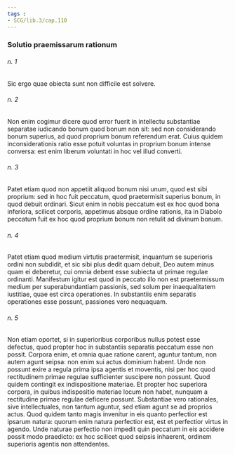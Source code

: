 ```yaml
---
tags : 
- SCG/lib.3/cap.110
---
```


### Solutio praemissarum rationum

###### n. 1
Sic ergo quae obiecta sunt non difficile est solvere.

###### n. 2
Non enim cogimur dicere quod error fuerit in intellectu substantiae separatae iudicando bonum quod bonum non sit: sed non considerando bonum superius, ad quod proprium bonum referendum erat. Cuius quidem inconsiderationis ratio esse potuit voluntas in proprium bonum intense conversa: est enim liberum voluntati in hoc vel illud converti.

###### n. 3
Patet etiam quod non appetiit aliquod bonum nisi unum, quod est sibi proprium: sed in hoc fuit peccatum, quod praetermisit superius bonum, in quod debuit ordinari. Sicut enim in nobis peccatum est ex hoc quod bona inferiora, scilicet corporis, appetimus absque ordine rationis, ita in Diabolo peccatum fuit ex hoc quod proprium bonum non retulit ad divinum bonum.

###### n. 4
Patet etiam quod medium virtutis praetermisit, inquantum se superioris ordini non subdidit, et sic sibi plus dedit quam debuit, Deo autem minus quam ei deberetur, cui omnia debent esse subiecta ut primae regulae ordinanti. Manifestum igitur est quod in peccato illo non est praetermissum medium per superabundantiam passionis, sed solum per inaequalitatem iustitiae, quae est circa operationes. In substantiis enim separatis operationes esse possunt, passiones vero nequaquam.

###### n. 5
Non etiam oportet, si in superioribus corporibus nullus potest esse defectus, quod propter hoc in substantiis separatis peccatum esse non possit. Corpora enim, et omnia quae ratione carent, aguntur tantum, non autem agunt seipsa: non enim sui actus dominium habent. Unde non possunt exire a regula prima ipsa agentis et moventis, nisi per hoc quod rectitudinem primae regulae sufficienter suscipere non possunt. Quod quidem contingit ex indispositione materiae. Et propter hoc superiora corpora, in quibus indispositio materiae locum non habet, nunquam a rectitudine primae regulae deficere possunt. Substantiae vero rationales, sive intellectuales, non tantum aguntur, sed etiam agunt se ad proprios actus. Quod quidem tanto magis invenitur in eis quanto perfectior est ipsarum natura: quorum enim natura perfectior est, est et perfectior virtus in agendo. Unde naturae perfectio non impedit quin peccatum in eis accidere possit modo praedicto: ex hoc scilicet quod seipsis inhaerent, ordinem superioris agentis non attendentes.

